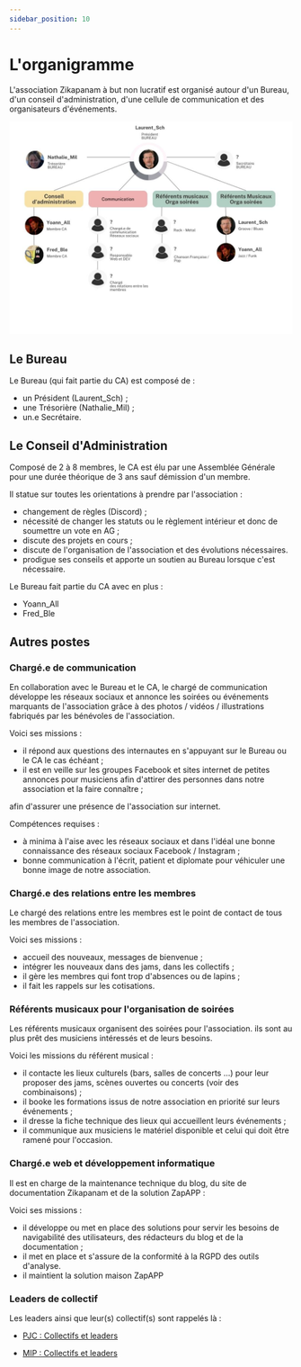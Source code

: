 ```yaml
---
sidebar_position: 10
---
```


# L'organigramme

L'association Zikapanam à but non lucratif est organisé autour d'un Bureau, d'un conseil d'administration, d'une cellule de communication 
et des organisateurs d'événements.

![Organigramme Zikapanam](/img/zikapanam-organigramme.jpg)

## Le Bureau

Le Bureau (qui fait partie du CA) est composé de :

- un Président (Laurent_Sch) ;
- une Trésorière (Nathalie_Mil) ;
- un.e Secrétaire.

## Le Conseil d'Administration

Composé de 2 à 8 membres, le CA est élu par une Assemblée Générale pour une durée théorique de 3 ans sauf démission d'un membre.

Il statue sur toutes les orientations à prendre par l'association :
- changement de règles (Discord) ;
- nécessité de changer les statuts ou le règlement intérieur et donc de soumettre un vote en AG ;
- discute des projets en cours ;
- discute de l'organisation de l'association et des évolutions nécessaires.
- prodigue ses conseils et apporte un soutien au Bureau lorsque c'est nécessaire.

Le Bureau fait partie du CA avec en plus :
- Yoann_All
- Fred_Ble

## Autres postes

### Chargé.e de communication

En collaboration avec le Bureau et le CA, le chargé de communication développe les réseaux sociaux et annonce les soirées ou événements marquants de l'association grâce à des photos / vidéos / illustrations fabriqués par les bénévoles de l'association.

Voici ses missions :
- il répond aux questions des internautes en s'appuyant sur le Bureau ou le CA le cas échéant ;
- il est en veille sur les groupes Facebook et sites internet de petites annonces pour musiciens afin d'attirer des personnes dans notre association et la faire connaître ;

afin d'assurer une présence de l'association sur internet.

Compétences requises :
- à minima à l'aise avec les réseaux sociaux et dans l'idéal une bonne connaissance des réseaux sociaux Facebook / Instagram ;
- bonne communication à l'écrit, patient et diplomate pour véhiculer une bonne image de notre association.

### Chargé.e des relations entre les membres

Le chargé des relations entre les membres est le point de contact de tous les membres de l'association.

Voici ses missions :
- accueil des nouveaux, messages de bienvenue ;
- intégrer les nouveaux dans des jams, dans les collectifs ;
- il gère les membres qui font trop d'absences ou de lapins ;
- il fait les rappels sur les cotisations.

### Référents musicaux pour l'organisation de soirées

Les référents musicaux organisent des soirées pour l'association. ils sont au plus prêt des musiciens intéressés et de leurs besoins.

Voici les missions du référent musical :
- il contacte les lieux culturels (bars, salles de concerts ...) pour leur proposer des jams, scènes ouvertes ou concerts (voir des combinaisons) ;
- il booke les formations issus de notre association en priorité sur leurs événements ;
- il dresse la fiche technique des lieux qui accueillent leurs événements ;
- il communique aux musiciens le matériel disponible et celui qui doit être ramené pour l'occasion.

### Chargé.e web et développement informatique

Il est en charge de la maintenance technique du blog, du site de documentation Zikapanam et de la solution ZapAPP :

Voici ses missions :
- il développe ou met en place des solutions pour servir les besoins de navigabilité des utilisateurs, des rédacteurs du blog et de la documentation ;
- il met en place et s'assure de la conformité à la RGPD des outils d'analyse.
- il maintient la solution maison ZapAPP

### Leaders de collectif

Les leaders ainsi que leur(s) collectif(s) sont rappelés là :

- [PJC : Collectifs et leaders](/docs/intro#les-diff%C3%A9rents-collectifs)

- [MIP : Collectifs et leaders](/docs/intro#les-diff%C3%A9rents-collectifs-1)